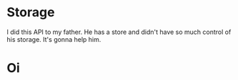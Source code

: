# Storage
I did this API to my father. He has a store and didn't have so much control of his storage. It's gonna help him.

# Oi

